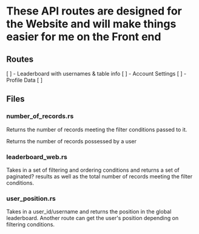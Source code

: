 # These API routes are designed for the Website and will make things easier for me on the Front end

## Routes

[ ] - Leaderboard with usernames & table info
[ ] - Account Settings
[ ] - Profile Data
[ ]

## Files

### number_of_records.rs

Returns the number of records meeting the filter conditions passed to it.

Returns the number of records possessed by a user

### leaderboard_web.rs

Takes in a set of filtering and ordering conditions and returns a set of paginated? results
as well as the total number of records meeting the filter conditions.

### user_position.rs

Takes in a user_id/username and returns the position in the global leaderboard.
Another route can get the user's position depending on filtering conditions.
